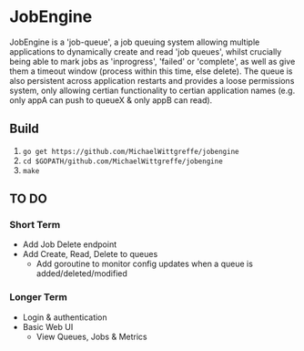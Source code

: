 # JobEngine

JobEngine is a 'job-queue', a job queuing system allowing multiple applications to dynamically create and read 'job queues', whilst crucially being able to mark jobs as 'inprogress', 'failed' or 'complete', as well as give them a timeout window (process within this time, else delete). The queue is also persistent across application restarts and provides a loose permissions system, only allowing certian functionality to certian application names (e.g. only appA can push to queueX & only appB can read).

## Build
1. ```go get https://github.com/MichaelWittgreffe/jobengine```
2. ```cd $GOPATH/github.com/MichaelWittgreffe/jobengine```
3. ```make```

## TO DO
### Short Term
- Add Job Delete endpoint
- Add Create, Read, Delete to queues
    - Add goroutine to monitor config updates when a queue is added/deleted/modified

### Longer Term
- Login & authentication
- Basic Web UI
    - View Queues, Jobs & Metrics